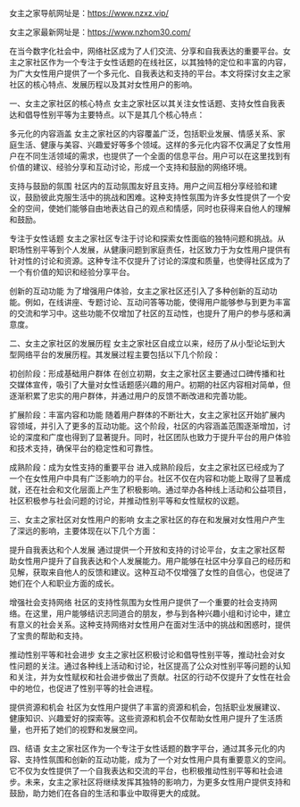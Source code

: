 女主之家导航网址是：https://www.nzxz.vip/

女主之家最新网址是：https://www.nzhom30.com/


在当今数字化社会中，网络社区成为了人们交流、分享和自我表达的重要平台。女主之家社区作为一个专注于女性话题的在线社区，以其独特的定位和丰富的内容，为广大女性用户提供了一个多元化、自我表达和支持的平台。本文将探讨女主之家社区的核心特点、发展历程以及其对女性用户的影响。

一、女主之家社区的核心特点
女主之家社区以其关注女性话题、支持女性自我表达和倡导性别平等为主要特点。以下是其几个核心特点：

多元化的内容涵盖
女主之家社区的内容覆盖广泛，包括职业发展、情感关系、家庭生活、健康与美容、兴趣爱好等多个领域。这样的多元化内容不仅满足了女性用户在不同生活领域的需求，也提供了一个全面的信息平台。用户可以在这里找到有价值的建议、经验分享和互动讨论，形成一个支持和鼓励的网络环境。

支持与鼓励的氛围
社区内的互动氛围友好且支持。用户之间互相分享经验和建议，鼓励彼此克服生活中的挑战和困难。这种支持性氛围为许多女性提供了一个安全的空间，使她们能够自由地表达自己的观点和情感，同时也获得来自他人的理解和鼓励。

专注于女性话题
女主之家社区专注于讨论和探索女性面临的独特问题和挑战。从职场性别平等到个人发展，从健康问题到家庭责任，社区致力于为女性用户提供有针对性的讨论和资源。这种专注不仅提升了讨论的深度和质量，也使得社区成为了一个有价值的知识和经验分享平台。

创新的互动功能
为了增强用户体验，女主之家社区还引入了多种创新的互动功能。例如，在线讲座、专题讨论、互动问答等功能，使得用户能够参与到更为丰富的交流和学习中。这些功能不仅增加了社区的互动性，也提升了用户的参与感和满意度。

二、女主之家社区的发展历程
女主之家社区自成立以来，经历了从小型论坛到大型网络平台的发展历程。其发展过程主要包括以下几个阶段：

初创阶段：形成基础用户群体
在创立初期，女主之家社区主要通过口碑传播和社交媒体宣传，吸引了大量对女性话题感兴趣的用户。初期的社区内容相对简单，但逐渐积累了忠实的用户群体，并通过用户的反馈不断改进和完善功能。

扩展阶段：丰富内容和功能
随着用户群体的不断壮大，女主之家社区开始扩展内容领域，并引入了更多的互动功能。这个阶段，社区的内容涵盖范围逐渐增加，讨论的深度和广度也得到了显著提升。同时，社区团队也致力于提升平台的用户体验和技术支持，确保平台的稳定性和可靠性。

成熟阶段：成为女性支持的重要平台
进入成熟阶段后，女主之家社区已经成为了一个在女性用户中具有广泛影响力的平台。社区不仅在内容和功能上取得了显著成就，还在社会和文化层面上产生了积极影响。通过举办各种线上活动和公益项目，社区积极参与社会问题的讨论，并推动性别平等和女性赋权的议题。

三、女主之家社区对女性用户的影响
女主之家社区的存在和发展对女性用户产生了深远的影响，主要体现在以下几个方面：

提升自我表达和个人发展
通过提供一个开放和支持的讨论平台，女主之家社区帮助女性用户提升了自我表达和个人发展能力。用户能够在社区中分享自己的经历和见解，获取来自他人的反馈和建议。这种互动不仅增强了女性的自信心，也促进了她们在个人和职业方面的成长。

增强社会支持网络
社区的支持性氛围为女性用户提供了一个重要的社会支持网络。在这里，用户能够结识志同道合的朋友，参与到各种兴趣小组和讨论中，建立有意义的社会关系。这种支持网络对女性用户在面对生活中的挑战和困惑时，提供了宝贵的帮助和支持。

推动性别平等和社会进步
女主之家社区积极讨论和倡导性别平等，推动社会对女性问题的关注。通过各种线上活动和讨论，社区提高了公众对性别平等问题的认知和关注，并为女性赋权和社会进步做出了贡献。社区的行动不仅提升了女性在社会中的地位，也促进了性别平等的社会进程。

提供资源和机会
社区为女性用户提供了丰富的资源和机会，包括职业发展建议、健康知识、兴趣爱好的探索等。这些资源和机会不仅帮助女性用户提升了生活质量，也开拓了她们的视野和发展空间。

四、结语
女主之家社区作为一个专注于女性话题的数字平台，通过其多元化的内容、支持性氛围和创新的互动功能，成为了一个对女性用户具有重要意义的空间。它不仅为女性提供了一个自我表达和交流的平台，也积极推动性别平等和社会进步。未来，女主之家社区将继续发挥其独特的影响力，为更多女性用户提供支持和鼓励，助力她们在各自的生活和事业中取得更大的成就。

